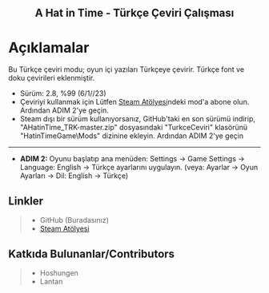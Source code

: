 <h2 align="center"> A Hat in Time - Türkçe Çeviri Çalışması</h2>

# Açıklamalar
Bu Türkçe çeviri modu; oyun içi yazıları Türkçeye çevirir. Türkçe font ve doku çevirileri eklenmiştir.

* Sürüm: 2.8, %99 (6/1//23)
* Çeviriyi kullanmak için Lütfen [Steam Atölyesi](https://steamcommunity.com/sharedfiles/filedetails/?id=2066537900 "Steam Atölyesi")ndeki mod'a abone olun. Ardından ADIM 2'ye geçin.
* Steam dışı bir sürüm kullanıyorsanız, GitHub'taki en son sürümü indirip, "AHatinTime_TRK-master.zip" dosyasındaki "TurkceCeviri" klasörünü "HatinTimeGame\Mods" dizinine ekleyin. Ardından ADIM 2'ye geçin
---
* **ADIM 2:** Oyunu başlatıp ana menüden: Settings -> Game Settings -> Language: English -> Türkçe ayarlarını uygulayın. (veya: Ayarlar -> Oyun Ayarları -> Dil: English -> Türkçe)

## Linkler
> * GitHub (Buradasınız)
> * [Steam Atölyesi](https://steamcommunity.com/sharedfiles/filedetails/?id=2066537900 "Steam Atölyesi")

## Katkıda Bulunanlar/Contributors
> * Hoshungen
> * Lantan
